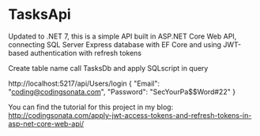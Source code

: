 # TasksApi
Updated to .NET 7, this is a simple API built in ASP.NET Core Web API, connecting SQL Server Express database with EF Core and using JWT-based authentication with refresh tokens

Create table name call TasksDb and apply SQLscript in query

http://localhost:5217/api/Users/login
{
    "Email": "coding@codingsonata.com",
    "Password": "SecYourPa$$Word#22"
}

You can find the tutorial for this project in my blog:
http://codingsonata.com/apply-jwt-access-tokens-and-refresh-tokens-in-asp-net-core-web-api/
